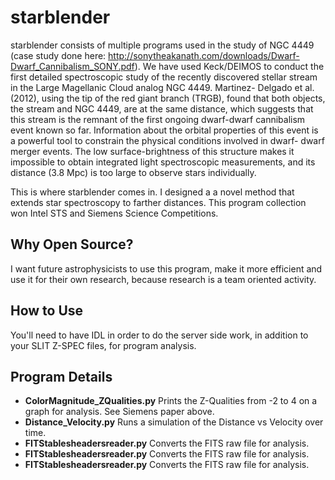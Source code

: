 starblender
===========

starblender consists of multiple programs used in the study of NGC 4449 (case study done here: http://sonytheakanath.com/downloads/Dwarf-Dwarf_Cannibalism_SONY.pdf). We have used Keck/DEIMOS to conduct the first detailed spectroscopic study of the recently discovered stellar stream in the Large Magellanic Cloud analog NGC 4449. Martinez- Delgado et al. (2012), using the tip of the red giant branch (TRGB), found that both objects, the stream and NGC 4449, are at the same distance, which suggests that this stream is the remnant of the first ongoing dwarf-dwarf cannibalism event known so far. Information about the orbital properties of this event is a powerful tool to constrain the physical conditions involved in dwarf- dwarf merger events. The low surface-brightness of this structure makes it impossible to obtain integrated light spectroscopic measurements, and its distance (3.8 Mpc) is too large to observe stars individually. 

This is where starblender comes in. I designed a a novel method that extends star spectroscopy to farther distances. This program collection won Intel STS and Siemens Science Competitions. 

Why Open Source?
---------------

I want future astrophysicists to use this program, make it more efficient and use it for their own research, because research is a team oriented activity. 

How to Use
---------------

You'll need to have IDL in order to do the server side work, in addition to your SLIT Z-SPEC files, for program analysis. 

Program Details
---------------

- __ColorMagnitude_ZQualities.py__ Prints the Z-Qualities from -2 to 4 on a graph for analysis. See Siemens paper above. 
- __Distance_Velocity.py__ Runs a simulation of the Distance vs Velocity over time. 
- __FITStablesheadersreader.py__ Converts the FITS raw file for analysis. 
- __FITStablesheadersreader.py__ Converts the FITS raw file for analysis. 
- __FITStablesheadersreader.py__ Converts the FITS raw file for analysis. 
